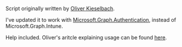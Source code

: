 Script originally written by [Oliver Kieselbach](https://github.com/okieselbach).

I've updated it to work with [Microsoft.Graph.Authentication](https://learn.microsoft.com/en-us/powershell/module/microsoft.graph.authentication/?view=graph-powershell-1.0), instead of Microsoft.Graph.Intune.

Help included. Oliver's aritcle explaining usage can be found [here](https://oliverkieselbach.com/2020/02/06/get-back-your-intune-powershell-scripts/).
